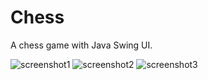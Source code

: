 # Chess
A chess game with Java Swing UI.

![screenshot1](https://cloud.githubusercontent.com/assets/5849363/10848828/d0fb5672-7eeb-11e5-8c1a-887a3843c38a.png)
![screenshot2](https://cloud.githubusercontent.com/assets/5849363/10848829/d24d3630-7eeb-11e5-94ed-823a9d0b9791.png)
![screenshot3](https://cloud.githubusercontent.com/assets/5849363/10848831/d3649e00-7eeb-11e5-9c5f-beef37d5d27b.png)

